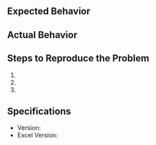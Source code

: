 ## Expected Behavior


## Actual Behavior


## Steps to Reproduce the Problem

  1.
  1.
  1.

## Specifications

  - Version:
  - Excel Version:
